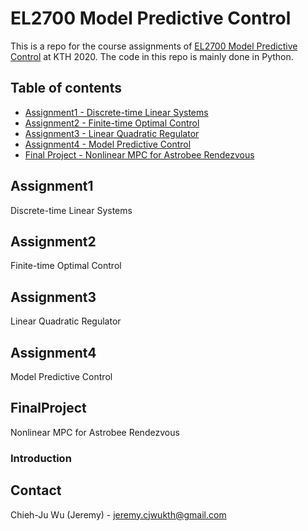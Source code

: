 # EL2700 Model Predictive Control
This is a repo for the course assignments of [EL2700 Model Predictive Control](https://www.kth.se/student/kurser/kurs/EL2700?l=en) at KTH 2020. The code in this repo is mainly done in Python.

## Table of contents

<!--ts-->
   * [Assignment1 - Discrete-time Linear Systems](#Assignment1)
   * [Assignment2 - Finite-time Optimal Control](#Assignment2)
   * [Assignment3 - Linear Quadratic Regulator](#Assignment3)
   * [Assignment4 - Model Predictive Control](#Assignment4)
   * [Final Project - Nonlinear MPC for Astrobee Rendezvous](#FinalProject)

<!--te-->


## Assignment1
Discrete-time Linear Systems

## Assignment2
Finite-time Optimal Control

## Assignment3
Linear Quadratic Regulator

## Assignment4
Model Predictive Control

## FinalProject
Nonlinear MPC for Astrobee Rendezvous

### Introduction



<!-- CONTACT -->
## Contact

Chieh-Ju Wu (Jeremy) - jeremy.cjwukth@gmail.com
